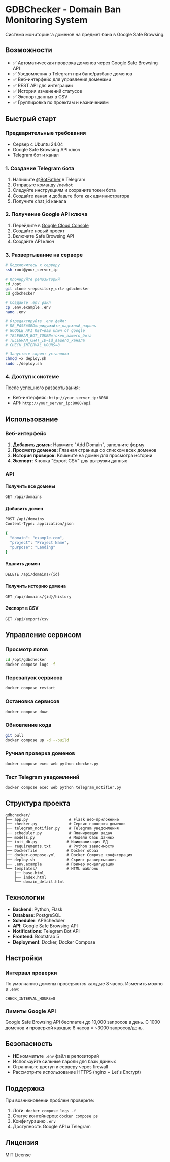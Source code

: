 # GDBChecker - Domain Ban Monitoring System

Система мониторинга доменов на предмет бана в Google Safe Browsing.

## Возможности

- ✅ Автоматическая проверка доменов через Google Safe Browsing API
- ✅ Уведомления в Telegram при бане/разбане доменов
- ✅ Веб-интерфейс для управления доменами
- ✅ REST API для интеграции
- ✅ История изменений статусов
- ✅ Экспорт данных в CSV
- ✅ Группировка по проектам и назначениям

## Быстрый старт

### Предварительные требования

- Сервер с Ubuntu 24.04
- Google Safe Browsing API ключ
- Telegram бот и канал

### 1. Создание Telegram бота

1. Напишите [@BotFather](https://t.me/BotFather) в Telegram
2. Отправьте команду `/newbot`
3. Следуйте инструкциям и сохраните токен бота
4. Создайте канал и добавьте бота как администратора
5. Получите chat_id канала

### 2. Получение Google API ключа

1. Перейдите в [Google Cloud Console](https://console.cloud.google.com/)
2. Создайте новый проект
3. Включите Safe Browsing API
4. Создайте API ключ

### 3. Развертывание на сервере

```bash
# Подключитесь к серверу
ssh root@your_server_ip

# Клонируйте репозиторий
cd /opt
git clone <repository_url> gdbchecker
cd gdbchecker

# Создайте .env файл
cp .env.example .env
nano .env

# Отредактируйте .env файл:
# DB_PASSWORD=придумайте_надежный_пароль
# GOOGLE_API_KEY=ваш_ключ_от_google
# TELEGRAM_BOT_TOKEN=токен_вашего_бота
# TELEGRAM_CHAT_ID=id_вашего_канала
# CHECK_INTERVAL_HOURS=8

# Запустите скрипт установки
chmod +x deploy.sh
sudo ./deploy.sh
```

### 4. Доступ к системе

После успешного развертывания:
- Веб-интерфейс: `http://your_server_ip:8080`
- API: `http://your_server_ip:8080/api`

## Использование

### Веб-интерфейс

1. **Добавить домен**: Нажмите "Add Domain", заполните форму
2. **Просмотр доменов**: Главная страница со списком всех доменов
3. **История проверок**: Кликните на домен для просмотра истории
4. **Экспорт**: Кнопка "Export CSV" для выгрузки данных

### API

#### Получить все домены
```bash
GET /api/domains
```

#### Добавить домен
```bash
POST /api/domains
Content-Type: application/json

{
  "domain": "example.com",
  "project": "Project Name",
  "purpose": "Landing"
}
```

#### Удалить домен
```bash
DELETE /api/domains/{id}
```

#### Получить историю домена
```bash
GET /api/domains/{id}/history
```

#### Экспорт в CSV
```bash
GET /api/export/csv
```

## Управление сервисом

### Просмотр логов
```bash
cd /opt/gdbchecker
docker compose logs -f
```

### Перезапуск сервисов
```bash
docker compose restart
```

### Остановка сервисов
```bash
docker compose down
```

### Обновление кода
```bash
git pull
docker compose up -d --build
```

### Ручная проверка доменов
```bash
docker compose exec web python checker.py
```

### Тест Telegram уведомлений
```bash
docker compose exec web python telegram_notifier.py
```

## Структура проекта

```
gdbchecker/
├── app.py                  # Flask веб-приложение
├── checker.py              # Сервис проверки доменов
├── telegram_notifier.py    # Telegram уведомления
├── scheduler.py            # Планировщик задач
├── models.py               # Модели базы данных
├── init_db.py             # Инициализация БД
├── requirements.txt        # Python зависимости
├── Dockerfile             # Docker образ
├── docker-compose.yml     # Docker Compose конфигурация
├── deploy.sh              # Скрипт развертывания
├── .env.example           # Пример конфигурации
└── templates/             # HTML шаблоны
    ├── base.html
    ├── index.html
    └── domain_detail.html
```

## Технологии

- **Backend**: Python, Flask
- **Database**: PostgreSQL
- **Scheduler**: APScheduler
- **API**: Google Safe Browsing API
- **Notifications**: Telegram Bot API
- **Frontend**: Bootstrap 5
- **Deployment**: Docker, Docker Compose

## Настройки

### Интервал проверки

По умолчанию домены проверяются каждые 8 часов. Изменить можно в `.env`:
```
CHECK_INTERVAL_HOURS=8
```

### Лимиты Google API

Google Safe Browsing API бесплатен до 10,000 запросов в день.
С 1000 доменов и проверкой каждые 8 часов = ~3000 запросов/день.

## Безопасность

- **НЕ** коммитьте `.env` файл в репозиторий
- Используйте сильные пароли для базы данных
- Ограничьте доступ к серверу через firewall
- Рассмотрите использование HTTPS (nginx + Let's Encrypt)

## Поддержка

При возникновении проблем проверьте:
1. Логи: `docker compose logs -f`
2. Статус контейнеров: `docker compose ps`
3. Конфигурацию `.env`
4. Доступность Google API и Telegram

## Лицензия

MIT License
